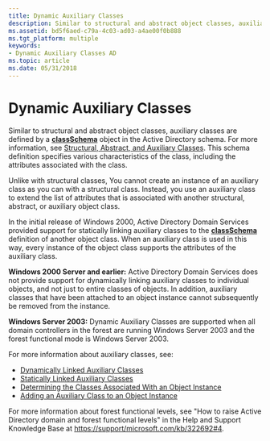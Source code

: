 ```yaml
---
title: Dynamic Auxiliary Classes
description: Similar to structural and abstract object classes, auxiliary classes are defined by a classSchema object in the Active Directory schema.
ms.assetid: bd5f6aed-c79a-4c03-ad03-a4ae00f0b888
ms.tgt_platform: multiple
keywords:
- Dynamic Auxiliary Classes AD
ms.topic: article
ms.date: 05/31/2018
---
```


# Dynamic Auxiliary Classes

Similar to structural and abstract object classes, auxiliary classes are defined by a [**classSchema**](/windows/desktop/ADSchema/c-classschema) object in the Active Directory schema. For more information, see [Structural, Abstract, and Auxiliary Classes](structural-abstract-and-auxiliary-classes.md). This schema definition specifies various characteristics of the class, including the attributes associated with the class.

Unlike with structural classes, You cannot create an instance of an auxiliary class as you can with a structural class. Instead, you use an auxiliary class to extend the list of attributes that is associated with another structural, abstract, or auxiliary object class.

In the initial release of Windows 2000, Active Directory Domain Services provided support for statically linking auxiliary classes to the [**classSchema**](/windows/desktop/ADSchema/c-classschema) definition of another object class. When an auxiliary class is used in this way, every instance of the object class supports the attributes of the auxiliary class.

**Windows 2000 Server and earlier:** Active Directory Domain Services does not provide support for dynamically linking auxiliary classes to individual objects, and not just to entire classes of objects. In addition, auxiliary classes that have been attached to an object instance cannot subsequently be removed from the instance.

**Windows Server 2003:** Dynamic Auxiliary Classes are supported when all domain controllers in the forest are running Windows Server 2003 and the forest functional mode is Windows Server 2003.

For more information about auxiliary classes, see:

-   [Dynamically Linked Auxiliary Classes](dynamically-linked-auxiliary-classes.md)
-   [Statically Linked Auxiliary Classes](statically-linked-auxiliary-classes.md)
-   [Determining the Classes Associated With an Object Instance](determining-the-classes-associated-with-an-object-instance.md)
-   [Adding an Auxiliary Class to an Object Instance](adding-an-auxiliary-class-to-an-object-instance.md)

For more information about forest functional levels, see "How to raise Active Directory domain and forest functional levels" in the Help and Support Knowledge Base at [https://support/microsoft.com/kb/322692\#4](https://support.microsoft.com/kb/322692).

 

 